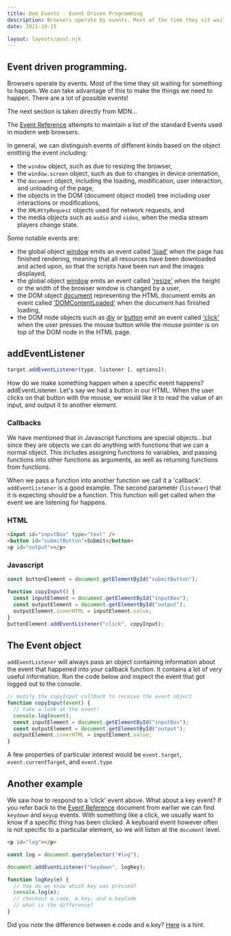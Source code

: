 ```yaml
---
title: Dom Events - Event Driven Programming
description: Browsers operate by events. Most of the time they sit waiting for something to happen. We can take advantage of this to make the things we need to happen.
date: 2021-10-15

layout: layouts/post.njk
---
```


## Event driven programming.

Browsers operate by events. Most of the time they sit waiting for something to happen. We can take advantage of this to make the things we need to happen. There are a lot of possible events!

The next section is taken directly from MDN...

<div class=callout>

The [Event Reference](https://developer.mozilla.org/en-US/docs/Web/Reference/Events) attempts to maintain a list of the standard Events used in modern web browsers.

In general, we can distinguish events of different kinds based on the object emitting the event including:

- the `window` object, such as due to resizing the browser,
- the `window.screen` object, such as due to changes in device orientation,
- the `document` object, including the loading, modification, user interaction, and unloading of the page,
- the objects in the DOM (document object model) tree including user interactions or modifications,
- the `XMLHttpRequest` objects used for network requests, and
- the media objects such as `audio` and `video`, when the media stream players change state.

Some notable events are:

- the global object [window](https://byui-cse.github.io/en-US/docs/Web/API/Window) emits an event called ['load'](<https://byui-cse.github.io/en-US/docs/Web/Reference/Events/load_(ProgressEvent)>) when the page has finished rendering, meaning that all resources have been downloaded and acted upon, so that the scripts have been run and the images displayed,
- the global object [window](https://byui-cse.github.io/en-US/docs/Web/API/Window) emits an event called ['resize'](https://byui-cse.github.io/en-US/docs/Web/Reference/Events/resize) when the height or the width of the browser window is changed by a user,
- the DOM object [document](https://byui-cse.github.io/en-US/docs/Web/API/Document) representing the HTML document emits an event called ['DOMContentLoaded'](https://byui-cse.github.io/en-US/docs/Web/Reference/Events/DOMContentLoaded) when the document has finished loading,
- the DOM node objects such as [div](https://byui-cse.github.io/en-US/docs/Web/HTML/Element/div) or [button](https://byui-cse.github.io/en-US/docs/Web/HTML/Element/button) emit an event called ['click'](https://byui-cse.github.io/en-US/docs/Web/Reference/Events/click) when the user presses the mouse button while the mouse pointer is on top of the DOM node in the HTML page.

</div>

## addEventListener

```javascript
target.addEventListener(type, listener [, options]);
```

How do we make something happen when a specific event happens? addEventListener. Let's say we had a button in our HTML. When the user clicks on that button with the mouse, we would like it to read the value of an input, and output it to another element.

<div class="callout">

### Callbacks

We have mentioned that in Javascript functions are special objects...but since they are objects we can do anything with functions that we can a normal object. This includes assigning functions to variables, and passing functions into other functions as arguments, as well as returning functions from functions.

When we pass a function into another function we call it a 'callback'. `addEventListener` is a good example. The second parameter (`listener`) that it is expecting should be a function. This function will get called when the event we are listening for happens.

</div>

### HTML

```html
<input id="inputBox" type="text" />
<button id="submitButton">Submit</button>
<p id="output"></p>
```

### Javascript

```javascript
const buttonElement = document.getElementById("submitButton");

function copyInput() {
  const inputElement = document.getElementById("inputBox");
  const outputElement = document.getElementById("output");
  outputElement.innerHTML = inputElement.value;
}
buttonElement.addEventListener("click", copyInput);
```

## The Event object

`addEventListener` will always pass an object containing information about the event that happened into your callback function. It contains a lot of very useful information. Run the code below and inspect the event that got logged out to the console.

```javascript
// modify the copyInput callback to receive the event object
function copyInput(event) {
  // take a look at the event!
  console.log(event);
  const inputElement = document.getElementById("inputBox");
  const outputElement = document.getElementById("output");
  outputElement.innerHTML = inputElement.value;
}
```

A few properties of particular interest would be `event.target`, `event.currentTarget`, and `event.type`

## Another example

We saw how to respond to a 'click' event above. What about a key event? If you refer back to the [Event Reference](https://developer.mozilla.org/en-US/docs/Web/Reference/Events) document from earlier we can find `keydown` and `keyup` events. With something like a click, we usually want to know if a specific thing has been clicked. A keyboard event however often is not specific to a particular element, so we will listen at the `document` level.

```html
<p id="log"></p>
```

```javascript
const log = document.querySelector("#log");

document.addEventListener("keydown", logKey);

function logKey(e) {
  // how do we know which key was pressed?
  console.log(e);
  // checkout e.code, e.key, and e.keyCode
  // what is the difference?
}
```

Did you note the difference between e.code and e.key? [Here](https://javascript.info/keyboard-events) is a hint.
